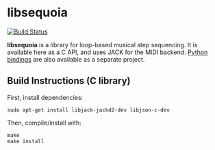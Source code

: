 # libsequoia

[![Build Status](https://travis-ci.com/chronopoulos/libsequoia.svg?branch=master)](https://travis-ci.com/chronopoulos/libsequoia)

**libsequoia** is a library for loop-based musical step sequencing. It is available
here as a C API, and uses JACK for the MIDI backend.
[Python bindings](https://github.com/chronopoulos/python-sequoia) are also
available as a separate project.

## Build Instructions (C library)

First, install dependencies:
```
sudo apt-get install libjack-jackd2-dev libjson-c-dev
```

Then, compile/install with:

```
make
make install
```

